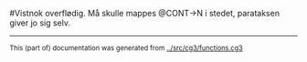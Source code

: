 







































































































































































































































































































































































































































































































































































































































































































































































































































































































































































































































































































































































































































































































































































































































































































































































































































































































































































































#Vistnok overflødig. Må skulle mappes @CONT->N i stedet, parataksen giver jo sig selv.







































































































































































































































































































































































































































































































































































































































































































































































































































































































































































































































































































* * *
<small>This (part of) documentation was generated from [../src/cg3/functions.cg3](http://github.com/giellalt/lang-kal/blob/main/../src/cg3/functions.cg3)</small>